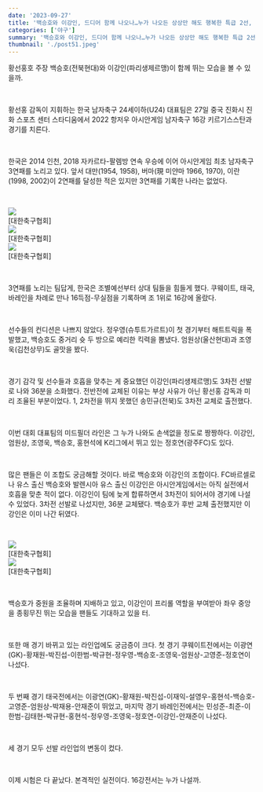 ```yaml
---
date: '2023-09-27'
title: '백승호와 이강인, 드디어 함께 나오나…누가 나오든 상상만 해도 행복한 특급 2선, 16강 선발라인업 기대'
categories: ['야구']
summary: '백승호와 이강인, 드디어 함께 나오나…누가 나오든 상상만 해도 행복한 특급 2선, 16강 선발라인업 기대'
thumbnail: './post51.jpeg'
---
```


황선홍호 주장 백승호(전북현대)와 이강인(파리생제르맹)이 함께 뛰는 모습을 볼 수 있을까.

<br/>

황선홍 감독이 지휘하는 한국 남자축구 24세이하(U24) 대표팀은 27일 중국 진화시 진화 스포츠 센터 스타디움에서 2022 항저우 아시안게임 남자축구 16강 키르기스스탄과 경기를 치른다.

<br/>

한국은 2014 인천, 2018 자카르타-팔렘방 연속 우승에 이어 아시안게임 최초 남자축구 3연패를 노리고 있다. 앞서 대만(1954, 1958), 버마(現 미얀마 1966, 1970), 이란(1998, 2002)이 2연패를 달성한 적은 있지만 3연패를 기록한 나라는 없었다.

<br/>

![](https://imgnews.pstatic.net/image/410/2023/09/27/0000960479_001_20230927102201419.jpg?type=w647)
<br />
[대한축구협회]
<br />
![](https://imgnews.pstatic.net/image/410/2023/09/27/0000960479_002_20230927102201467.jpg?type=w647)
<br />
[대한축구협회]
<br />
![](https://imgnews.pstatic.net/image/410/2023/09/27/0000960479_003_20230927102201519.jpg?type=w647)
<br/>
[대한축구협회]

<br/>

3연패를 노리는 팀답게, 한국은 조별예선부터 상대 팀들을 힘들게 했다. 쿠웨이트, 태국, 바레인을 차례로 만나 16득점-무실점을 기록하며 조 1위로 16강에 올랐다.

<br/>

선수들의 컨디션은 나쁘지 않았다. 정우영(슈투트가르트)이 첫 경기부터 해트트릭을 폭발했고, 백승호도 중거리 슛 두 방으로 예리한 킥력을 뽐냈다. 엄원상(울산현대)과 조영욱(김천상무)도 골맛을 봤다.

<br/>

경기 감각 및 선수들과 호흡을 맞추는 게 중요했던 이강인(파리생제르맹)도 3차전 선발로 나와 36분을 소화했다. 전반전에 교체된 이유는 부상 사유가 아닌 황선홍 감독과 미리 조율된 부분이었다. 1, 2차전을 뛰지 못했던 송민규(전북)도 3차전 교체로 출전했다.

<br/>

이번 대회 대표팀의 미드필더 라인은 그 누가 나와도 손색없을 정도로 짱짱하다. 이강인, 엄원상, 조영욱, 백승호, 홍현석에 K리그에서 뛰고 있는 정호연(광주FC)도 있다.

<br/>

많은 팬들은 이 조합도 궁금해할 것이다. 바로 백승호와 이강인의 조합이다. FC바르셀로나 유스 출신 백승호와 발렌시아 유스 출신 이강인은 아시안게임에서는 아직 실전에서 호흡을 맞춘 적이 없다. 이강인이 팀에 늦게 합류하면서 3차전이 되어서야 경기에 나설 수 있었다. 3차전 선발로 나섰지만, 36분 교체됐다. 백승호가 후반 교체 출전했지만 이강인은 이미 나간 뒤였다.

<br/>

![](https://imgnews.pstatic.net/image/410/2023/09/27/0000960479_004_20230927102201558.jpg?type=w647)<br/>[대한축구협회] <br/>![](https://imgnews.pstatic.net/image/410/2023/09/27/0000960479_005_20230927102201600.jpg?type=w647)<br/>[대한축구협회]

<br/>

백승호가 중원을 조율하며 지배하고 있고, 이강인이 프리롤 역할을 부여받아 좌우 중앙을 종횡무진 뛰는 모습을 팬들도 기대하고 있을 터.

<br/>

또한 매 경기 바뀌고 있는 라인업에도 궁금증이 크다. 첫 경기 쿠웨이트전에서는 이광연(GK)-황재원-박진섭-이한범-박규현-정우영-백승호-조영욱-엄원상-고영준-정호연이 나섰다.

<br/>

두 번째 경기 태국전에서는 이광연(GK)-황재원-박진섭-이재익-설영우-홍현석-백승호-고영준-엄원상-박재용-안재준이 뛰었고, 마지막 경기 바레인전에서는 민성준-최준-이한범-김태현-박규현-홍현석-정우영-조영욱-정호연-이강인-안재준이 나섰다.

<br/>

세 경기 모두 선발 라인업의 변동이 컸다.

<br/>

이제 시험은 다 끝났다. 본격적인 실전이다. 16강전서는 누가 나설까.

<br/>
